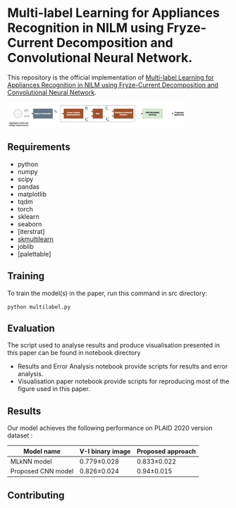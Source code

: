 

# Multi-label Learning for Appliances Recognition in NILM using Fryze-Current Decomposition and Convolutional Neural Network.

This repository is the official implementation of [Multi-label Learning for Appliances Recognition in NILM using Fryze-Current Decomposition and Convolutional Neural Network](). 

<img src="block.png" width="80%" height="50%">


## Requirements

- python
- numpy
- scipy
- pandas
- matplotlib
- tqdm
- torch
- sklearn
- seaborn
- [iterstrat]
- [skmultilearn]()
- joblib
- [palettable]
  


## Training

To train the model(s) in the paper, run this command in src directory:

```train
python multilabel.py
```


## Evaluation

The script used to analyse results and produce visualisation presented in this paper can be found in notebook directory
 
 - Results and Error Analysis notebook provide scripts for results and error analysis.
 - Visualisation paper notebook provide scripts for reproducing most of the figure used in this paper.


## Results

Our model achieves the following performance on PLAID 2020 version dataset :



| Model name         | V-I binary image  | Proposed approach |
| ------------------ |---------------- | -------------- |
| MLkNN  model |     0.779±0.028        |      0.833±0.022      |
| Proposed CNN model  |     0.826±0.024         |      0.94±0.015       |



## Contributing

